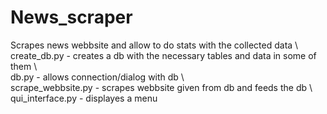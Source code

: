 # News_scraper
Scrapes news webbsite and allow to do stats with the collected data  \  
create_db.py - creates a db with the necessary tables and data in some of them \  
db.py - allows connection/dialog with db  \  
scrape_webbsite.py - scrapes webbsite given from db and feeds the db  \   
qui_interface.py - displayes a menu
